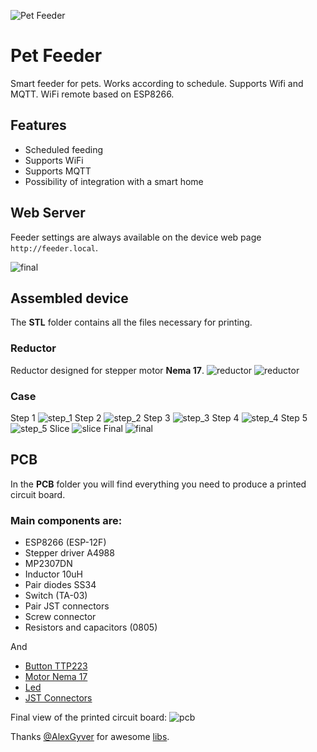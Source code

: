 ![Pet Feeder](docs/intro.png)

# Pet Feeder

Smart feeder for pets. Works according to schedule. Supports Wifi and MQTT. WiFi remote based on ESP8266.

## Features
- Scheduled feeding
- Supports WiFi
- Supports MQTT
- Possibility of integration with a smart home

## Web Server

Feeder settings are always available on the device web page `http://feeder.local`.

![final](docs/web.png)

## Assembled device
The **STL** folder contains all the files necessary for printing.

### Reductor
Reductor designed for stepper motor **Nema 17**.
![reductor](docs/reductor-1.png)
![reductor](docs/reductor-2.png)

### Case
Step 1
![step_1](docs/step_1.png)
Step 2
![step_2](docs/step_2.png)
Step 3
![step_3](docs/step_3.png)
Step 4
![step_4](docs/step_4.png)
Step 5
![step_5](docs/step_5.png)
Slice
![slice](docs/slice.png)
Final
![final](docs/final.png)

## PCB

In the **PCB** folder you will find everything you need to produce a printed circuit board.

### Main components are:

- ESP8266 (ESP-12F)
- Stepper driver A4988
- MP2307DN
- Inductor 10uH
- Pair diodes SS34
- Switch (TA-03)
- Pair JST connectors
- Screw connector
- Resistors and capacitors (0805)

And
- [Button TTP223](https://aliexpress.ru/item/32451378348.html?sku_id=66500187744)
- [Motor Nema 17](https://aliexpress.ru/item/32665922113.html?sku_id=65715688198)
- [Led](https://aliexpress.ru/item/1005004515135362.html?sku_id=12000029436349109)
- [JST Connectors](https://aliexpress.ru/item/4000091077742.html?sku_id=10000000242277758)

Final view of the printed circuit board:
![pcb](docs/Feeder_PCB_3D.png)

Thanks [@AlexGyver](https://github.com/AlexGyver) for awesome [libs](https://github.com/GyverLibs).
